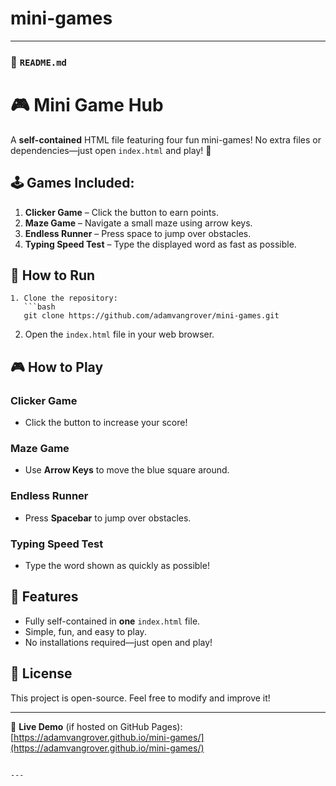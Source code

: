 # mini-games


---

### 📜 `README.md`

# 🎮 Mini Game Hub

A **self-contained** HTML file featuring four fun mini-games! No extra files or dependencies—just open `index.html` and play! 🚀  

## 🕹️ Games Included:
1. **Clicker Game** – Click the button to earn points.  
2. **Maze Game** – Navigate a small maze using arrow keys.  
3. **Endless Runner** – Press space to jump over obstacles.  
4. **Typing Speed Test** – Type the displayed word as fast as possible.  

## 📂 How to Run
```
1. Clone the repository:
   ```bash
   git clone https://github.com/adamvangrover/mini-games.git
   ```
2. Open the `index.html` file in your web browser.  

## 🎮 How to Play
### Clicker Game  
- Click the button to increase your score!  

### Maze Game  
- Use **Arrow Keys** to move the blue square around.  

### Endless Runner  
- Press **Spacebar** to jump over obstacles.  

### Typing Speed Test  
- Type the word shown as quickly as possible!  

## 🌟 Features
- Fully self-contained in **one** `index.html` file.  
- Simple, fun, and easy to play.  
- No installations required—just open and play!  

## 📜 License
This project is open-source. Feel free to modify and improve it!  

---
🔗 **Live Demo** (if hosted on GitHub Pages):  
[https://adamvangrover.github.io/mini-games/](https://adamvangrover.github.io/mini-games/)  
```

---
